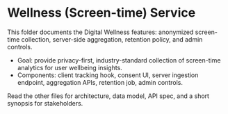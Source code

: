# Wellness (Screen-time) Service

This folder documents the Digital Wellness features: anonymized screen-time collection, server-side aggregation, retention policy, and admin controls.

- Goal: provide privacy-first, industry-standard collection of screen-time analytics for user wellbeing insights.
- Components: client tracking hook, consent UI, server ingestion endpoint, aggregation APIs, retention job, admin controls.

Read the other files for architecture, data model, API spec, and a short synopsis for stakeholders.
